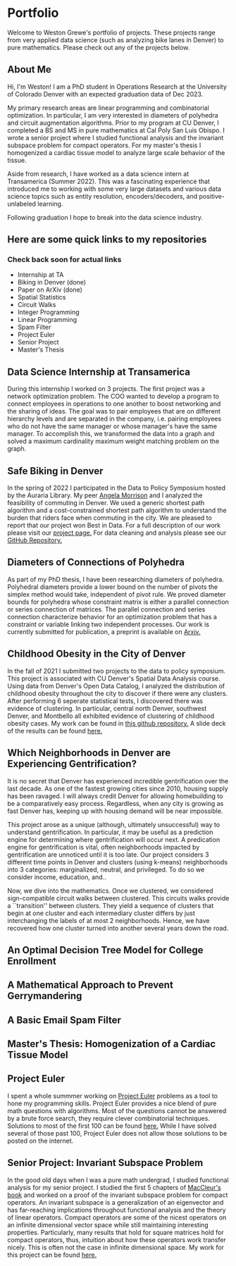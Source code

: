 # Portfolio

Welcome to Weston Grewe's portfolio of projects. These projects range from very applied data science (such as analyzing bike lanes in Denver) to pure mathematics. Please check out any of the projects below.

## About Me
Hi, I'm Weston! I am a PhD student in Operations Research at the University of Colorado Denver with an expected graduation data of Dec 2023.

My primary research areas are linear programming and combinatorial optimization. In particular, I am very interested in diameters of polyhedra and circuit augmentation algorithms. Prior to my program at CU Denver, I completed a BS and MS in pure mathematics at Cal Poly San Luis Obispo. I wrote a senior project where I studied functional analysis and the invariant subspace problem for compact operators. For my master's thesis I homogenized a cardiac tissue model to analyze large scale behavior of the tissue.

Aside from research, I have worked as a data science intern at Transamerica (Summer 2022). This was a fascinating experience that introduced me to working with some very large datasets and various data science topics such as entity resolution, encoders/decoders, and positive-unlabeled learning.

Following graduation I hope to break into the data science industry.  

## Here are some quick links to my repositories
### Check back soon for actual links
- Internship at TA
- Biking in Denver (done)
- Paper on ArXiv (done)
- Spatial Statistics
- Circuit Walks
- Integer Programming
- Linear Programming
- Spam Filter
- Project Euler
- Senior Project
- Master's Thesis

## Data Science Internship at Transamerica

During this internship I worked on 3 projects. The first project was a network optimization problem. The COO wanted to develop a program to connect employees in operations to one another to boost networking and the sharing of ideas. The goal was to pair employees that are on different hierarchy levels and are separated in the company, i.e. pairing employees who do not have the same manager or whose manager's have the same manager. To accomplish this, we transformed the data into a graph and solved a maximum cardinality maximum weight matching problem on the graph.



## Safe Biking in Denver

In the spring of 2022 I participated in the Data to Policy Symposium hosted by the Auraria Library. My peer [Angela Morrison](http://math.ucdenver.edu/~sborgwardt/wiki/index.php/Angela_Morrison) and I analyzed the feasibility of commuting in Denver. We used a generic shortest path algorithm and a cost-constrained shortest path algorithm to understand the burden that riders face when commuting in the city. We are pleased to report that our project won Best in Data. For a full description of our work please visit our [project page.](http://math.ucdenver.edu/~sborgwardt/wiki/index.php/A_Wheelie_Good_Time:_Safe_Biking_in_Denver) For data cleaning and analysis please see our [GitHub Repository.](https://github.com/DillWithIt77/D2P_Spring_2022) 

## Diameters of Connections of Polyhedra

As part of my PhD thesis, I have been researching diameters of polyhedra. Polyhedral diameters provide a lower bound on the number of pivots the simplex method would take, independent of pivot rule. We proved diameter bounds for polyhedra whose constraint matrix is either a parallel connection or series connection of matrices. The parallel connection and series connection characterize behavior for an optimization problem that has a constraint or variable linking two independent processes. Our work is currently submitted for publication, a preprint is available on [Arxiv.](https://arxiv.org/abs/2203.09587)

## Childhood Obesity in the City of Denver

In the fall of 2021 I submitted two projects to the data to policy symposium. This project is associated with CU Denver's Spatial Data Analysis course. Using data from Denver's Open Data Catalog, I analyzed the distribution of childhood obesity throughout the city to discover if there were any clusters. After performing 6 seperate statistical tests, I discovered there was evidence of clustering. In particular, central north Denver, southwest Denver, and Montbello all exhibited evidence of clustering of childhood obesity cases. My work can be found in [this github repository.](https://github.com/wgrewe/Childhood-Obesity) A slide deck of the results can be found [here.](https://digital.auraria.edu/work/ns/ae3a1cef-3823-44ab-8e54-8a198e58b9a6) 


## Which Neighborhoods in Denver are Experiencing Gentrification?

It is no secret that Denver has experienced incredible gentrification over the last decade. As one of the fastest growing cities since 2010, housing supply has been ravaged. I will always credit Denver for allowing homebuilding to be a comparatively easy process. Regardless, when any city is growing as fast Denver has, keeping up with housing demand will be near impossible. 

This project arose as a unique (although, ultimately unsuccessful) way to understand gentrification. In particular, it may be useful as a prediction engine for determining where gentrification will occur next. A predication engine for gentrification is vital, often neighborhoods impacted by gentrification are unnoticed until it is too late. Our project considers 3 different time points in Denver and clusters (using k-means) neighborhoods into 3 categories: marginalized, neutral, and privileged. To do so we consider income, education, and..

Now, we dive into the mathematics. Once we clustered, we considered sign-compatible circuit walks between clustered. This circuits walks provide a ``transition'' between clusters. They yield a sequence of clusters that begin at one cluster and each intermediary cluster differs by just interchanging the labels of at most 2 neighborhoods. Hence, we have recovered how one cluster turned into another several years down the road.

## An Optimal Decision Tree Model for College Enrollment


## A Mathematical Approach to Prevent Gerrymandering


## A Basic Email Spam Filter 


## Master's Thesis: Homogenization of a Cardiac Tissue Model



## Project Euler

I spent a whole summmer working on [Project Euler](https://projecteuler.net/) problems as a tool to hone my programming skills. Project Euler provides a nice blend of pure math questions with algorithms. Most of the questions cannot be answered by a brute force search, they require clever combinatorial techniques. Solutions to most of the first 100 can be found [here.](https://github.com/wgrewe/Project-Euler) While I have solved several of those past 100, Project Euler does not allow those solutions to be posted on the internet.


## Senior Project: Invariant Subspace Problem

In the good old days when I was a pure math undergrad, I studied functional analysis for my senior project. I studied the first 5 chapters of [MacCleur's book](https://link.springer.com/book/10.1007/978-0-387-85529-5#toc) and worked on a proof of the invariant subspace problem for compact operators. An invariant subspace is a generalization of an eigenvector and has far-reaching implications throughout functional analysis and the theory of linear operators. Compact operators are some of the nicest operators on an infinite dimensional vector space while still maintaining interesting properties. Particularly, many results that hold for square matrices hold for compact operators, thus, intuition about how these operators work transfer nicely. This is often not the case in infinite dimensional space. My work for this project can be found [here.](https://digitalcommons.calpoly.edu/mathsp/7/) 
